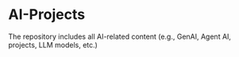 # AI-Projects
The repository includes all AI-related content (e.g., GenAI, Agent AI, projects, LLM models, etc.)
